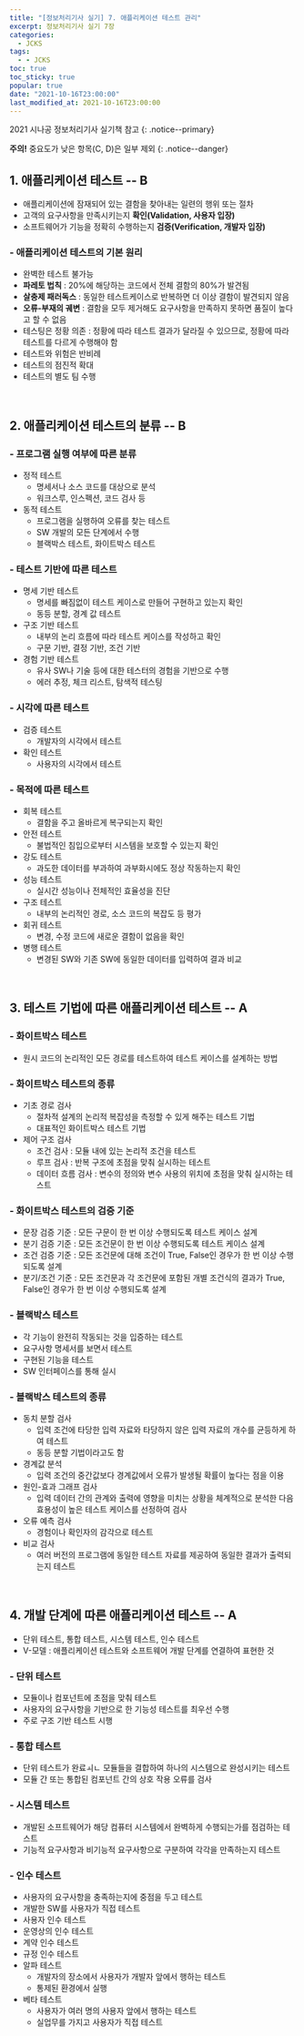 ```yaml
---
title: "[정보처리기사 실기] 7. 애플리케이션 테스트 관리"
excerpt: 정보처리기사 실기 7장
categories:
  - JCKS
tags:
  - - JCKS
toc: true
toc_sticky: true
popular: true
date: "2021-10-16T23:00:00"
last_modified_at: 2021-10-16T23:00:00
---
```


2021 시나공 정보처리기사 실기책 참고
{: .notice--primary}

**주의!** 중요도가 낮은 항목(C, D)은 일부 제외
{: .notice--danger}

## 1. 애플리케이션 테스트 -- B

- 애플리케이션에 잠재되어 있는 결함을 찾아내는 일련의 행위 또는 절차
- 고객의 요구사항을 만족시키는지 **확인(Validation, 사용자 입장)**
- 소프트웨어가 기능을 정확히 수행하는지 **검증(Verification, 개발자 입장)**

### - 애플리케이션 테스트의 기본 원리

- 완벽한 테스트 불가능
- **파레토 법칙** : 20%에 해당하는 코드에서 전체 결함의 80%가 발견됨
- **살충제 패러독스** : 동일한 테스트케이스로 반복하면 더 이상 결함이 발견되지 않음
- **오류-부재의 궤변** : 결함을 모두 제거해도 요구사항을 만족하지 못하면 품질이 높다고 할 수 없음
- 테스팅은 정황 의존 : 정황에 따라 테스트 결과가 달라질 수 있으므로, 정황에 따라 테스트를 다르게 수행해야 함
- 테스트와 위험은 반비례
- 테스트의 점진적 확대
- 테스트의 별도 팀 수행

<br>

## 2. 애플리케이션 테스트의 분류 -- B

### - 프로그램 실행 여부에 따른 분류

- 정적 테스트
  - 명세서나 소스 코드를 대상으로 분석
  - 워크스루, 인스펙션, 코드 검사 등
- 동적 테스트
  - 프로그램을 실행하여 오류를 찾는 테스트
  - SW 개발의 모든 단계에서 수행
  - 블랙박스 테스트, 화이트박스 테스트

### - 테스트 기반에 따른 테스트

- 명세 기반 테스트
  - 명세를 빠짐없이 테스트 케이스로 만들어 구현하고 있는지 확인
  - 동등 분할, 경계 값 테스트
- 구조 기반 테스트
  - 내부의 논리 흐름에 따라 테스트 케이스를 작성하고 확인
  - 구문 기반, 결정 기반, 조건 기반
- 경험 기반 테스트
  - 유사 SW나 기술 등에 대한 테스터의 경험을 기반으로 수행
  - 에러 추정, 체크 리스트, 탐색적 테스팅

### - 시각에 따른 테스트

- 검증 테스트
  - 개발자의 시각에서 테스트
- 확인 테스트
  - 사용자의 시각에서 테스트

### - 목적에 따른 테스트

- 회복 테스트
  - 결함을 주고 올바르게 복구되는지 확인
- 안전 테스트
  - 불법적인 침입으로부터 시스템을 보호할 수 있는지 확인
- 강도 테스트
  - 과도한 데이터를 부과하여 과부화시에도 정상 작동하는지 확인
- 성능 테스트
  - 실시간 성능이나 전체적인 효율성을 진단
- 구조 테스트
  - 내부의 논리적인 경로, 소스 코드의 복잡도 등 평가
- 회귀 테스트
  - 변경, 수정 코드에 새로운 결함이 없음을 확인
- 병행 테스트
  - 변경된 SW와 기존 SW에 동일한 데이터를 입력하여 결과 비교

<br>

## 3. 테스트 기법에 따른 애플리케이션 테스트 -- A

### - 화이트박스 테스트

- 원시 코드의 논리적인 모든 경로를 테스트하여 테스트 케이스를 설계하는 방법

### - 화이트박스 테스트의 종류

- 기초 경로 검사
  - 절차적 설계의 논리적 복잡성을 측정할 수 있게 해주는 테스트 기법
  - 대표적인 화이트박스 테스트 기법
- 제어 구조 검사
  - 조건 검사 : 모듈 내에 있는 논리적 조건을 테스트
  - 루프 검사 : 반복 구조에 초점을 맞춰 실시하는 테스트
  - 데이터 흐름 검사 : 변수의 정의와 변수 사용의 위치에 초점을 맞춰 실시하는 테스트

### - 화이트박스 테스트의 검증 기준

- 문장 검증 기준 : 모든 구문이 한 번 이상 수행되도록 테스트 케이스 설계
- 분기 검증 기준 : 모든 조건문이 한 번 이상 수행되도록 테스트 케이스 설계
- 조건 검증 기준 : 모든 조건문에 대해 조건이 True, False인 경우가 한 번 이상 수행되도록 설계
- 분기/조건 기준 : 모든 조건문과 각 조건문에 포함된 개별 조건식의 결과가 True, False인 경우가 한 번 이상 수행되도록 설계

### - 블랙박스 테스트

- 각 기능이 완전히 작동되는 것을 입증하는 테스트
- 요구사항 명세서를 보면서 테스트
- 구현된 기능을 테스트
- SW 인터페이스를 통해 실시

### - 블랙박스 테스트의 종류

- 동치 분할 검사
  - 입력 조건에 타당한 입력 자료와 타당하지 않은 입력 자료의 개수를 균등하게 하여 테스트
  - 동등 분할 기법이라고도 함
- 경계값 분석
  - 입력 조건의 중간값보다 경계값에서 오류가 발생될 확률이 높다는 점을 이용
- 원인-효과 그래프 검사
  - 입력 데이터 간의 관계와 출력에 영향을 미치는 상황을 체계적으로 분석한 다음 효용성이 높은 테스트 케이스를 선정하여 검사
- 오류 예측 검사
  - 경험이나 확인자의 감각으로 테스트
- 비교 검사
  - 여러 버전의 프로그램에 동일한 테스트 자료를 제공하여 동일한 결과가 출력되는지 테스트

<br>

## 4. 개발 단계에 따른 애플리케이션 테스트 -- A

- 단위 테스트, 통합 테스트, 시스템 테스트, 인수 테스트
- V-모델 : 애플리케이션 테스트와 소프트웨어 개발 단계를 연결하여 표현한 것

### - 단위 테스트

- 모듈이나 컴포넌트에 초점을 맞춰 테스트
- 사용자의 요구사항을 기반으로 한 기능성 테스트를 최우선 수행
- 주로 구조 기반 테스트 시행

### - 통합 테스트

- 단위 테스트가 완료ㅚㄴ 모듈들을 결합하여 하나의 시스템으로 완성시키는 테스트
- 모듈 간 또는 통합된 컴포넌트 간의 상호 작용 오류를 검사

### - 시스템 테스트

- 개발된 소프트웨어가 해당 컴퓨터 시스템에서 완벽하게 수행되는가를 점검하는 테스트
- 기능적 요구사항과 비기능적 요구사항으로 구분하여 각각을 만족하는지 테스트

### - 인수 테스트

- 사용자의 요구사항을 충족하는지에 중점을 두고 테스트
- 개발한 SW를 사용자가 직접 테스트
- 사용자 인수 테스트
- 운영상의 인수 테스트
- 계약 인수 테스트
- 규정 인수 테스트
- 알파 테스트
  - 개발자의 장소에서 사용자가 개발자 앞에서 행하는 테스트
  - 통제된 환경에서 실행
- 베타 테스트
  - 사용자가 여러 명의 사용자 앞에서 행하는 테스트
  - 실업무를 가지고 사용자가 직접 테스트

<br>
